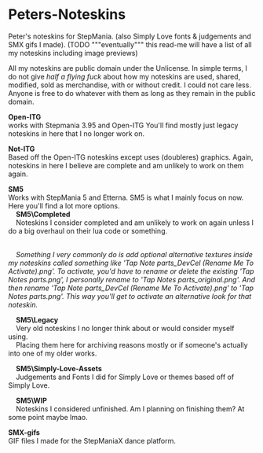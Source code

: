 # Peters-Noteskins
Peter's noteskins for StepMania. (also Simply Love fonts & judgements and SMX gifs I made).
(TODO """eventually""" this read-me will have a list of all my noteskins including image previews)

All my noteskins are public domain under the Unlicense. In simple terms, I do not give *half a flying fuck* about how my noteskins are used, shared, modified, sold as merchandise, with or without credit. I could not care less. Anyone is free to do whatever with them as long as they remain in the public domain.


**Open-ITG**<br>
works with Stepmania 3.95 and Open-ITG
You'll find mostly just legacy noteskins in here that I no longer work on.

**Not-ITG**<br>
Based off the Open-ITG noteskins except uses (doubleres) graphics.
Again, noteskins in here I believe are complete and am unlikely to work on them again.

**SM5**<br>
Works with StepMania 5 and Etterna.
SM5 is what I mainly focus on now. Here you'll find a lot more options.<br>
&nbsp;&nbsp;&nbsp;&nbsp;**SM5\Completed**<br>
&nbsp;&nbsp;&nbsp;&nbsp;Noteskins I consider completed and am unlikely to work on again unless I do a big overhaul on their lua code or something.<br><br>

*&nbsp;&nbsp;&nbsp;&nbsp;Something I very commonly do is add optional alternative textures inside my noteskins called something like 'Tap Note parts_DevCel (Rename Me To Activate).png'. To activate, you'd have to rename or delete the existing 'Tap Notes parts.png', I personally rename to 'Tap Notes parts_original.png'. And then rename 'Tap Note parts_DevCel (Rename Me To Activate).png' to 'Tap Notes parts.png'. This way you'll get to activate an alternative look for that noteskin.*

&nbsp;&nbsp;&nbsp;&nbsp;**SM5\Legacy**<br>
&nbsp;&nbsp;&nbsp;&nbsp;Very old noteskins I no longer think about or would consider myself using.<br>
&nbsp;&nbsp;&nbsp;&nbsp;Placing them here for archiving reasons mostly or if someone's actually into one of my older works.

&nbsp;&nbsp;&nbsp;&nbsp;**SM5\Simply-Love-Assets**<br>
&nbsp;&nbsp;&nbsp;&nbsp;Judgements and Fonts I did for Simply Love or themes based off of Simply Love.

&nbsp;&nbsp;&nbsp;&nbsp;**SM5\WIP**<br>
&nbsp;&nbsp;&nbsp;&nbsp;Noteskins I considered unfinished. Am I planning on finishing them? At some point maybe lmao.

**SMX-gifs**<br>
GIF files I made for the StepManiaX dance platform.